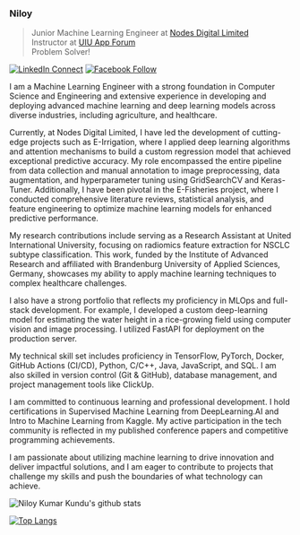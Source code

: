 ### Niloy
> Junior Machine Learning Engineer at [Nodes Digital Limited](https://nodesdigitalbd.com/) <br>
> Instructor at [UIU App Forum](https://appf.uiu.ac.bd/) <br/>
> Problem Solver!

[![LinkedIn Connect](http://img.shields.io/badge/%20-Connect-black?color=14171A&labelColor=212121&logo=linkedin&logoColor=ffffff)](https://www.linkedin.com/in/niloykk)    [![Facebook Follow](http://img.shields.io/badge/%20-Connect-black?color=14171A&labelColor=1976d2&logo=facebook&logoColor=ffffff)](https://www.facebook.com/NiloyKK)

I am a Machine Learning Engineer with a strong foundation in Computer Science and Engineering and extensive experience in developing and deploying advanced machine learning and deep learning models across diverse industries, including agriculture, and healthcare.

Currently, at Nodes Digital Limited, I have led the development of cutting-edge projects such as E-Irrigation, where I applied deep learning algorithms and attention mechanisms to build a custom regression model that achieved exceptional predictive accuracy. My role encompassed the entire pipeline from data collection and manual annotation to image preprocessing, data augmentation, and hyperparameter tuning using GridSearchCV and Keras-Tuner. Additionally, I have been pivotal in the E-Fisheries project, where I conducted comprehensive literature reviews, statistical analysis, and feature engineering to optimize machine learning models for enhanced predictive performance.

My research contributions include serving as a Research Assistant at United International University, focusing on radiomics feature extraction for NSCLC subtype classification. This work, funded by the Institute of Advanced Research and affiliated with Brandenburg University of Applied Sciences, Germany, showcases my ability to apply machine learning techniques to complex healthcare challenges.

I also have a strong portfolio that reflects my proficiency in MLOps and full-stack development. For example, I developed a custom deep-learning model for estimating the water height in a rice-growing field using computer vision and image processing. I utilized FastAPI for deployment on the production server.

My technical skill set includes proficiency in TensorFlow, PyTorch, Docker, GitHub Actions (CI/CD), Python, C/C++, Java, JavaScript, and SQL. I am also skilled in version control (Git & GitHub), database management, and project management tools like ClickUp.

I am committed to continuous learning and professional development. I hold certifications in Supervised Machine Learning from DeepLearning.AI and Intro to Machine Learning from Kaggle. My active participation in the tech community is reflected in my published conference papers and competitive programming achievements.

I am passionate about utilizing machine learning to drive innovation and deliver impactful solutions, and I am eager to contribute to projects that challenge my skills and push the boundaries of what technology can achieve.

![Niloy Kumar Kundu's github stats](https://github-readme-stats.vercel.app/api?username=niloykumarkundu&show_icons=true&theme=gotham)

[![Top Langs](https://github-readme-stats.vercel.app/api/top-langs/?username=NiloyKumarKundu&layout=donut&theme=gotham)](https://github.com/NiloyKumarKundu/github-readme-stats)

